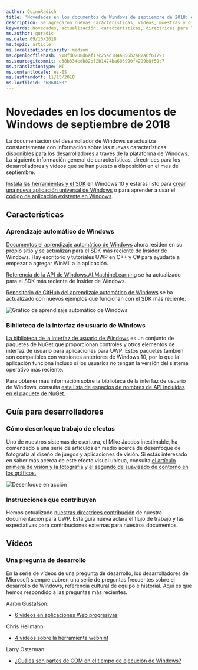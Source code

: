 ```yaml
---
author: QuinnRadich
title: 'Novedades en los documentos de Windows de septiembre de 2018: desarrollar aplicaciones para UWP'
description: Se agregaron nuevas características, vídeos, muestras y directrices para los desarrolladores a la documentación de desarrollador de Windows 10 de septiembre de 2018.
keywords: Novedades, actualización, características, directrices para los desarrolladores, Windows 10, septiembre
ms.author: quradic
ms.date: 09/10/2018
ms.topic: article
ms.localizationpriority: medium
ms.openlocfilehash: 918fd0208d6af17c25ad184a856b2a87a6f61791
ms.sourcegitcommit: e38b334edb82bf2b1474ba686990f4299b8f59c7
ms.translationtype: MT
ms.contentlocale: es-ES
ms.lasthandoff: 11/15/2018
ms.locfileid: "6860450"
---
```

# <a name="whats-new-in-the-windows-developer-docs-in-september-2018"></a>Novedades en los documentos de Windows de septiembre de 2018

La documentación del desarrollador de Windows se actualiza constantemente con información sobre las nuevas características disponibles para los desarrolladores a través de la plataforma de Windows. La siguiente información general de características, directrices para los desarrolladores y vídeos que se han puesto a disposición en el mes de septiembre.

[Instala las herramientas y el SDK](http://go.microsoft.com/fwlink/?LinkId=821431) en Windows 10 y estarás listo para [crear una nueva aplicación universal de Windows](../get-started/create-uwp-apps.md) o para aprender a usar el [código de aplicación existente en Windows](../porting/index.md).

## <a name="features"></a>Características

### <a name="windows-machine-learning"></a>Aprendizaje automático de Windows

[Documentos el aprendizaje automático de Windows](https://docs.microsoft.com/windows/ai/) ahora residen en su propio sitio y se actualizan para el SDK más reciente de Insider de Windows. Hay escritorio y tutoriales UWP en C++ y C# para ayudarte a empezar a agregar WinML a la aplicación.

[Referencia de la API de Windows.AI.MachineLearning](https://docs.microsoft.com/uwp/api/windows.ai.machinelearning) se ha actualizado para el SDK más reciente de Insider de Windows.

[Repositorio de GitHub del aprendizaje automático de Windows](https://github.com/Microsoft/Windows-Machine-Learning) se ha actualizado con nuevos ejemplos que funcionan con el SDK más reciente.

![Gráfico de aprendizaje automático de Windows](images/winml-graphic.png)

### <a name="windows-ui-library"></a>Biblioteca de la interfaz de usuario de Windows

[La biblioteca de la interfaz de usuario de Windows](https://aka.ms/winui-docs) es un conjunto de paquetes de NuGet que proporcionan controles y otros elementos de interfaz de usuario para aplicaciones para UWP. Estos paquetes también son compatibles con versiones anteriores de Windows 10, por lo que la aplicación funciona incluso si los usuarios no tengan la versión del sistema operativo más reciente.

Para obtener más información sobre la biblioteca de la interfaz de usuario de Windows, consulta [esta lista de espacios de nombres de API incluidas en el paquete de NuGet.](https://docs.microsoft.com/uwp/api/overview/winui/)

## <a name="developer-guidance"></a>Guía para desarrolladores

### <a name="how-blur-effects-work"></a>Cómo desenfoque trabajo de efectos

Uno de nuestros sistemas de escritura, el Mike Jacobs inestimable, ha comenzado a una serie de artículos en medio acerca de desenfoque de fotografía al diseño de juegos y aplicaciones de visión. Si estás interesado en saber más acerca de este efecto visual ubicua, consulta [el artículo primera de visión y la fotografía](https://medium.com/microsoft-design/science-in-the-system-how-blur-effects-work-8b0590996e09) y [el segundo de suavizado de contorno en los gráficos.](https://medium.com/microsoft-design/science-in-the-system-how-blur-effects-work-part-2-c5589a738515)

![Desenfoque en acción](images/blur-example.jpg)

### <a name="contributing-guidance"></a>Instrucciones que contribuyen

Hemos actualizado [nuestras directrices contribución](https://github.com/MicrosoftDocs/windows-uwp/blob/docs/CONTRIBUTING.md) de nuestra documentación para UWP. Esta guía nueva aclara el flujo de trabajo y las expectativas para contribuciones externas para nuestros documentos.

## <a name="videos"></a>Vídeos

### <a name="one-dev-question"></a>Una pregunta de desarrollo

En la serie de vídeos de una pregunta de desarrollo, los desarrolladores de Microsoft siempre cubren una serie de preguntas frecuentes sobre el desarrollo de Windows, referencia cultural de equipo e historial. Aquí es que hemos respondido a las preguntas más recientes.

Aaron Gustafson:

* [6 vídeos en aplicaciones Web progresivas](https://www.youtube.com/playlist?list=PLWs4_NfqMtoyPHoI-CIB71mEq-om6m35I)

Chris Heilmann

* [4 vídeos sobre la herramienta webhint](https://www.youtube.com/watch?v=eXfmxmiA00Y&list=PLWs4_NfqMtow00LM-vgyECAlMDxx84Q2v)

Larry Osterman:

* [¿Cuáles son partes de COM en el tiempo de ejecución de Windows?](https://youtu.be/_nsMjHqRn1w)